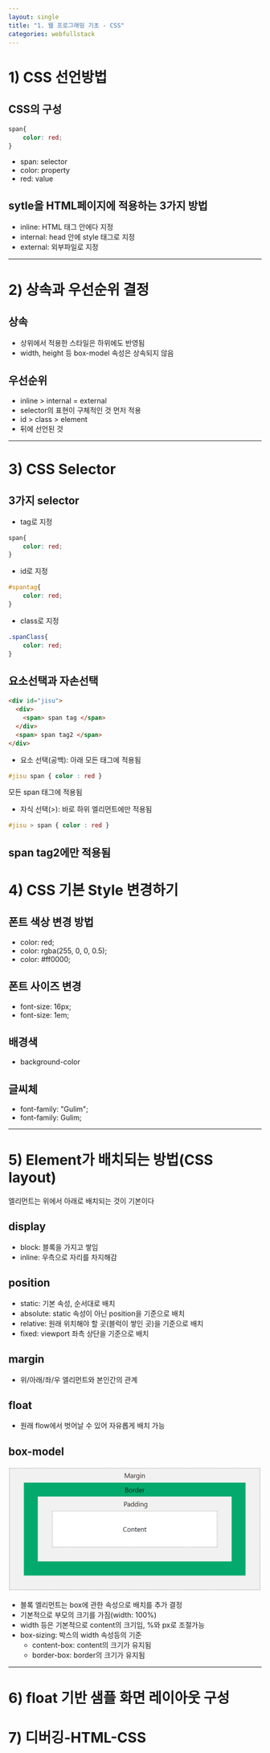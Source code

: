 ```yaml
---
layout: single
title: "1. 웹 프로그래밍 기초 - CSS"
categories: webfullstack
---
```


# 1) CSS 선언방법
## CSS의 구성
```css
span{
    color: red;
}
```
* span: selector
* color: property
* red: value


##  sytle을 HTML페이지에 적용하는 3가지 방법
* inline: HTML 태그 안에다 지정
* internal: head 안에 style 태그로 지정
* external: 외부파일로 지정

---

# 2) 상속과 우선순위 결정
## 상속
* 상위에서 적용한 스타일은 하위에도 반영됨
* width, height 등 box-model 속성은 상속되지 않음


## 우선순위
* inline > internal = external
* selector의 표현이 구체적인 것 먼저 적용
* id > class > element
* 뒤에 선언된 것

---
# 3) CSS Selector
## 3가지 selector
* tag로 지정
```css
span{
    color: red;
}
```
* id로 지정
```css
#spantag{
    color: red;
}
```
* class로 지정
```css
.spanClass{
    color: red;
}
```

## 요소선택과 자손선택
```html
<div id="jisu">
  <div>
    <span> span tag </span>
  </div>
  <span> span tag2 </span>
</div>
```
* 요소 선택(공백): 아래 모든 태그에 적용됨
```css
#jisu span { color : red }
```
모든 span 태그에 적용됨

* 자식 선택(>): 바로 하위 엘리먼트에만 적용됨
```css
#jisu > span { color : red }
```
span tag2에만 적용됨    
---

# 4) CSS 기본 Style 변경하기
## 폰트 색상 변경 방법
* color: red;
* color: rgba(255, 0, 0, 0.5);
* color: #ff0000;

## 폰트 사이즈 변경
* font-size: 16px;
* font-size: 1em;

## 배경색
* background-color

## 글씨체
* font-family: "Gulim";
* font-family: Gulim;
---

# 5) Element가 배치되는 방법(CSS layout)
엘리먼트는 위에서 아래로 배치되는 것이 기본이다


## display
* block: 블록을 가지고 쌓임
* inline: 우측으로 자리를 차지해감


## position
* static: 기본 속성, 순서대로 배치
* absolute: static 속성이 아닌 position을 기준으로 배치
* relative: 원래 위치해야 할 곳(블럭이 쌓인 곳)을 기준으로 배치
* fixed: viewport 좌측 상단을 기준으로 배치


## margin
* 위/아래/좌/우 엘리먼트와 본인간의 관계

## float
* 원래 flow에서 벗어날 수 있어 자유롭게 배치 가능


## box-model
![box-model](../img/box-model.png)
* 블록 엘리먼트는 box에 관한 속성으로 배치를 추가 결정
* 기본적으로 부모의 크기를 가짐(width: 100%)
* width 등은 기본적으로 content의 크기임, %와 px로 조절가능
* box-sizing: 박스의 width 속성등의 기준
    * content-box: content의 크기가 유지됨
    * border-box: border의 크기가 유지됨
---

# 6) float 기반 샘플 화면 레이아웃 구성
# 7) 디버깅-HTML-CSS